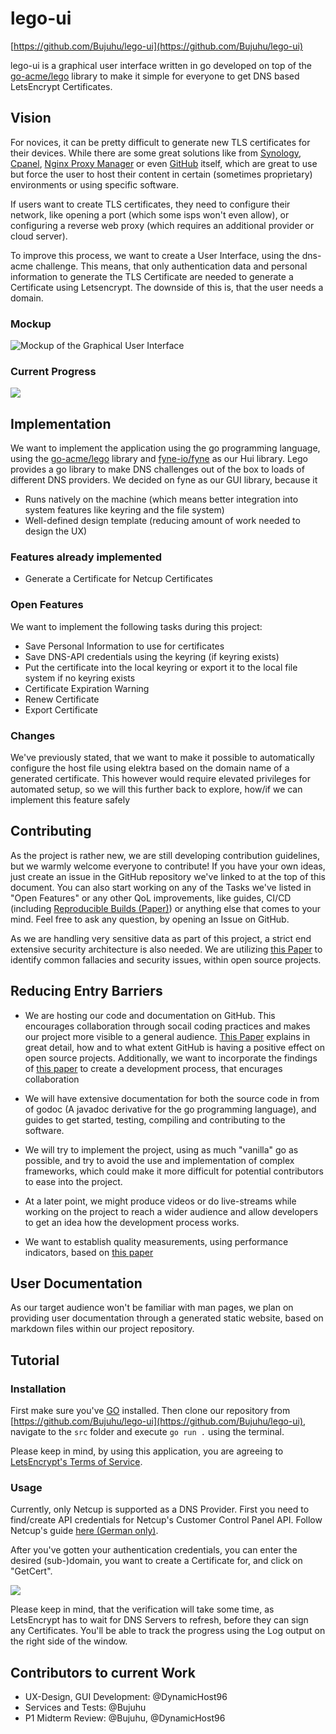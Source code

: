 # lego-ui

[https://github.com/Bujuhu/lego-ui](https://github.com/Bujuhu/lego-ui)

lego-ui is a graphical user interface written in go developed on top of the [go-acme/lego](https://github.com/go-acme/lego) library to make it simple for everyone to get DNS based LetsEncrypt Certificates.

## Vision

For novices, it can be pretty difficult to generate new TLS certificates for their devices. While there are some great solutions like from [Synology](https://kb.synology.com/de-de/DSM/tutorial/How_to_enable_HTTPS_and_create_a_certificate_signing_request_on_your_Synology_NAS), [Cpanel](https://blog.cpanel.com/how-to-configure-and-manage-lets-encrypt-in-cpanel/), [Nginx Proxy Manager](https://nginxproxymanager.com/) or even [GitHub](https://docs.github.com/en/pages/getting-started-with-github-pages/securing-your-github-pages-site-with-https) itself, which are great to use but force the user to host their content in certain (sometimes proprietary) environments or using specific software.

If users want to create TLS certificates, they need to configure their network, like opening a port (which some isps won't even allow), or configuring a reverse web proxy (which requires an additional provider or cloud server). 

To improve this process, we want to create a User Interface, using the dns-acme challenge. This means, that only authentication data and personal information to generate the TLS Certificate are needed to generate a Certificate using Letsencrypt. The downside of this is, that the user needs a domain. 

### Mockup

![Mockup of the Graphical User Interface](mockup.jpg)

### Current Progress

![](screenshot-2022-12-20.png)

## Implementation
We want to implement the application using the go programming language, using the [go-acme/lego](https://github.com/go-acme/lego) library and
[fyne-io/fyne](https://github.com/fyne-io/fyne) as our Hui library.
Lego provides a go library to make DNS challenges out of the box to loads of different DNS providers.
We decided on fyne as our GUI library, because it
- Runs natively on the machine (which means better integration into system features like keyring and the file system)
- Well-defined design template (reducing amount of work needed to design the UX)

### Features already implemented

- Generate a Certificate for Netcup Certificates

### Open Features

We want to implement the following tasks during this project:
- Save Personal Information to use for certificates
- Save DNS-API credentials using the keyring (if keyring exists)
- Put the certificate into the local keyring or export it to the local file system if no keyring exists
- Certificate Expiration Warning
- Renew Certificate
- Export Certificate

### Changes

We've previously stated, that we want to make it possible to automatically configure the host file using elektra based on the domain name of a generated certificate. This however would require elevated privileges for automated setup, so we will this further back to explore, how/if we can implement this feature safely

## Contributing

As the project is rather new, we are still developing contribution guidelines, but we warmly welcome everyone to contribute! If you have your own ideas, just create an issue in the GitHub repository we've linked to at the top of this document. You can also start working on any of the Tasks we've listed in "Open Features" or any other QoL improvements, like guides, CI/CD (including [Reproducible Builds (Paper)](https://ieeexplore.ieee.org/abstract/document/9403390)) or anything else that comes to your mind. Feel free to ask any question, by opening an Issue on GitHub.

As we are handling very sensitive data as part of this project, a strict end extensive security architecture is also needed. We are utilizing [this Paper](https://onlinelibrary.wiley.com/doi/abs/10.1046/j.1365-2575.2002.00118.x) to identify common fallacies and security issues, within open source projects.

## Reducing Entry Barriers

- We are hosting our code and documentation on GitHub. This encourages collaboration through socail coding practices and makes our project more visible to a general audience. [This Paper](https://www.researchgate.net/profile/Kevin-Peterson-8/publication/259217367_The_GitHub_Open_Source_Development_Process/links/02e7e52a762dcce47b000000/The-GitHub-Open-Source-Development-Process.pdf) explains in great detail, how and to what extent GitHub is having a positive effect on open source projects. Additionally, we want to incorporate the findings of [this paper](https://ieeexplore.ieee.org/abstract/document/7194607) to create a development process, that encurages collaboration

- We will have extensive documentation for both the source code in from of godoc (A javadoc derivative for the go programming language), and guides to get started, testing, compiling and contributing to the software.

- We will try to implement the project, using as much "vanilla" go as possible, and try to avoid the use and implementation of complex frameworks, which could make it more difficult for potential contributors to ease into the project.

- At a later point, we might produce videos or do live-streams while working on the project to reach a wider audience and allow developers to get an idea how the development process works.

- We want to establish quality measurements, using performance indicators, based on [this paper](https://onlinelibrary.wiley.com/doi/abs/10.1046/j.1365-2575.2002.00117.x)

## User Documentation

As our target audience won't be familiar with man pages, we plan on providing user documentation through a generated static website, based on markdown files within our project repository.

## Tutorial

### Installation

First make sure you've [GO](https://go.dev/) installed. Then clone our repository from [https://github.com/Bujuhu/lego-ui](https://github.com/Bujuhu/lego-ui), navigate to the `src` folder and execute `go run .` using the terminal.

Please keep in mind, by using this application, you are agreeing to [LetsEncrypt's Terms of Service](https://community.letsencrypt.org/tos).
 
### Usage

Currently, only Netcup is supported as a DNS Provider. First you need to find/create API credentials for Netcup's Customer Control Panel API. Follow Netcup's guide [here (German only)](https://www.netcup-wiki.de/wiki/CCP_API#Authentifizierung).

After you've gotten your authentication credentials, you can enter the desired (sub-)domain, you want to create a Certificate for, and click on "GetCert".

![](tut1.png)

 Please keep in mind, that the verification will take some time, as LetsEncrypt has to wait for DNS Servers to refresh, before they can sign any Certificates. You'll be able to track the progress using the Log output on the right side of the window.

## Contributors to current Work

- UX-Design, GUI Development: @DynamicHost96
- Services and Tests: @Bujuhu
- P1 Midterm Review: @Bujuhu, @DynamicHost96